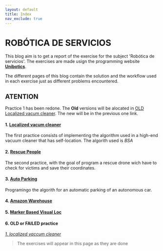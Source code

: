 ```yaml
---
layout: default
title: Index
nav_exclude: true
---
```


# ROBÓTICA DE SERVICIOS

This blog aim is to get a report of the exercise for the subject 'Robótica de servicios'. The exercises are made usign the programming website [**Unibotics**](https://unibotics.org/).

The different pages of this blog contain the solution and the workflow used in each exercise just as different problems encountered.

## ATENTION
Practice 1 has been redone. The **Old** versions will be alocated in [OLD Localized vacum cleaner](https://iperal2021.github.io/blog_robotica_servicios/Localized_Vacuum_Cleaner_OLD/). The new will be in the previous one link.

#### 1. [Localized vacum cleaner](https://iperal2021.github.io/blog_robotica_servicios/Localized_Vacuum_Cleaner/)

The first practice consists of implementing the algorithm used in a high-end vacuum cleaner that has self-location. The algorith used is *BSA*

#### 2. [Rescue People](https://iperal2021.github.io/blog_robotica_servicios/Rescue_People/)

The second practice, with the goal of program a rescue drone wich have to check for victims and save their coordinates.

#### 3. [Auto Parking](https://iperal2021.github.io/blog_robotica_servicios/Auto_Parking/)

Programingo the algorith for an automatic parking of an autonomous car.

#### 4. [Amazon Warehouse]()

#### 5. [Marker Based Visual Loc](https://iperal2021.github.io/blog_robotica_servicios/Marker%20Based%20Visual%20Loc/)

#### 6. OLD or FAILED practice

*[1. localized vaccum cleaner](https://iperal2021.github.io/blog_robotica_servicios/Localized_Vacuum_Cleaner_OLD/)*
> The exercises will appear in this page as they are done
